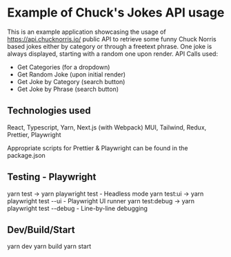 # Example of Chuck's Jokes API usage

This is an example application showcasing the usage of https://api.chucknorris.io/ public API to retrieve some funny Chuck Norris based jokes either by category or through a freetext phrase. One joke is always displayed, starting with a random one upon render.
API Calls used:

- Get Categories (for a dropdown)
- Get Random Joke (upon initial render)
- Get Joke by Category (search button)
- Get Joke by Phrase (search button)

## Technologies used

React, Typescript, Yarn, Next.js (with Webpack)
MUI, Tailwind, Redux, Prettier, Playwright

Appropriate scripts for Prettier & Playwright can be found in the package.json

## Testing - Playwright

yarn test -> yarn playwright test - Headless mode
yarn test:ui -> yarn playwright test --ui - Playwright UI runner
yarn test:debug -> yarn playwright test --debug - Line-by-line debugging

## Dev/Build/Start

yarn dev
yarn build
yarn start
